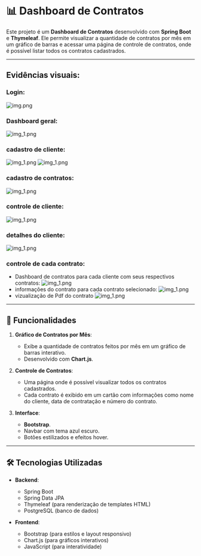 # 📊 Dashboard de Contratos

Este projeto é um **Dashboard de Contratos** desenvolvido com **Spring Boot** e **Thymeleaf**. Ele permite visualizar a quantidade de contratos por mês em um gráfico de barras e acessar uma página de controle de contratos, onde é possível listar todos os contratos cadastrados.

---
## Evidências visuais:

### Login:
![img.png](VisualEvidency/login.png)

### Dashboard geral: 
![img_1.png](VisualEvidency/dashboradGeral.png)

### cadastro de cliente:
![img_1.png](VisualEvidency/cadastroCliente.png)
![img_1.png](VisualEvidency/cadastroCliente2.png)

### cadastro de contratos:
![img_1.png](VisualEvidency/cadastroContrato.png)

### controle de cliente:
![img_1.png](VisualEvidency/controle.png)

### detalhes do cliente:
![img_1.png](VisualEvidency/detalhesCliente.png)

### controle de cada contrato:
- Dashboard de contratos para cada cliente com seus respectivos contratos:
![img_1.png](VisualEvidency/detalhesContrato1.png)
- informações do contrato para cada contrato selecionado:
  ![img_1.png](VisualEvidency/detalhesContrato2.png)
- vizualização de Pdf do contrato
  ![img_1.png](VisualEvidency/pdf.png)


---

## 🚀 Funcionalidades

1. **Gráfico de Contratos por Mês**:
    - Exibe a quantidade de contratos feitos por mês em um gráfico de barras interativo.
    - Desenvolvido com **Chart.js**.

2. **Controle de Contratos**:
    - Uma página onde é possível visualizar todos os contratos cadastrados.
    - Cada contrato é exibido em um cartão com informações como nome do cliente, data de contratação e número do contrato.

3. **Interface**:
    -  **Bootstrap**.
    - Navbar com tema azul escuro.
    - Botões estilizados e efeitos hover.

---

## 🛠️ Tecnologias Utilizadas

- **Backend**:
    - Spring Boot
    - Spring Data JPA
    - Thymeleaf (para renderização de templates HTML)
    - PostgreSQL (banco de dados)

- **Frontend**:
    - Bootstrap (para estilos e layout responsivo)
    - Chart.js (para gráficos interativos)
    - JavaScript (para interatividade)